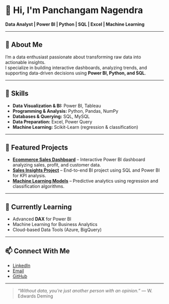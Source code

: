# 👋 Hi, I'm Panchangam Nagendra

**Data Analyst | Power BI | Python | SQL | Excel | Machine Learning**

---

## 🚀 About Me
I’m a data enthusiast passionate about transforming raw data into actionable insights.  
I specialize in building interactive dashboards, analyzing trends, and supporting data-driven decisions using **Power BI, Python, and SQL**.

---

## 🧰 Skills
- **Data Visualization & BI:** Power BI, Tableau  
- **Programming & Analysis:** Python, Pandas, NumPy  
- **Databases & Querying:** SQL, MySQL  
- **Data Preparation:** Excel, Power Query  
- **Machine Learning:** Scikit-Learn (regression & classification)

---

## 📂 Featured Projects
- **[Ecommerce Sales Dashboard](https://github.com/Panchangam-Nagendra/Ecommerce-Sales-Dashboard)** – Interactive Power BI dashboard analyzing sales, profit, and customer data.  
- **[Sales Insights Project](https://github.com/Panchangam-Nagendra/Sales-Insights)** – End-to-end BI project using SQL and Power BI for KPI analysis.  
- **[Machine Learning Models](https://github.com/Panchangam-Nagendra/Machine-Learning)** – Predictive analytics using regression and classification algorithms.

---

## 🌱 Currently Learning
- Advanced **DAX** for Power BI  
- Machine Learning for Business Analytics  
- Cloud-based Data Tools (Azure, BigQuery)

---

## 📫 Connect With Me
- [LinkedIn](https://www.linkedin.com/in/panchangam-nagendra/)  
- [Email](mailto:panchangamnagendra@gmail.com)  
- [GitHub](https://github.com/Panchangam-Nagendra)

---

> *“Without data, you’re just another person with an opinion.”* — W. Edwards Deming
